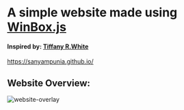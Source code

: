 # A simple website made using [WinBox.js](https://nextapps-de.github.io/winbox/)

 #### Inspired by: [Tiffany R.White](https://tiffanywhite.dev/)

https://sanyampunia.github.io/
 
 ## Website Overview:
 
 ![website-overlay](https://github.com/SanyamPunia/winbox-portfolio-website-example/blob/main/image/winbox.PNG)
